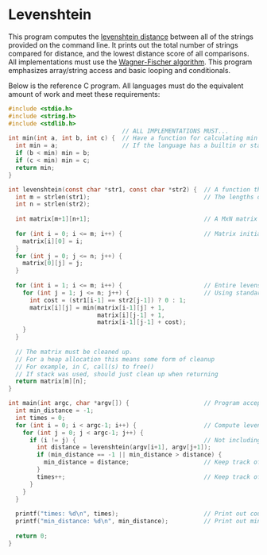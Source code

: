 # Levenshtein

This program computes the [levenshtein distance](https://en.wikipedia.org/wiki/Levenshtein_distance) between all of the strings provided on the command line.
It prints out the total number of strings compared for distance, and the lowest distance score of all comparisons.
All implementations must use the [Wagner-Fischer algorithm](https://en.wikipedia.org/wiki/Wagner%E2%80%93Fischer_algorithm).
This program emphasizes array/string access and basic looping and conditionals.

Below is the reference C program.
All languages must do the equivalent amount of work and meet these requirements:

```C
#include <stdio.h>
#include <string.h>
#include <stdlib.h>
                                // ALL IMPLEMENTATIONS MUST...
int min(int a, int b, int c) {  // Have a function for calculating min
  int min = a;                  // If the language has a builtin or standard library min that supports 3+ inputs, that may be used as an alternative.
  if (b < min) min = b;
  if (c < min) min = c;
  return min;
}

int levenshtein(const char *str1, const char *str2) {  // A function that takes two string inputs, returns levenshtein distance
  int m = strlen(str1);                                // The lengths of the two strings must be ascertained somehow
  int n = strlen(str2);
  
  int matrix[m+1][n+1];                                // A MxN matrix must be allocated. Either stack or heap is acceptable.
  
  for (int i = 0; i <= m; i++) {                       // Matrix initialization step to generate first row and column.
    matrix[i][0] = i;
  }
  for (int j = 0; j <= n; j++) {
    matrix[0][j] = j;
  }
 
  for (int i = 1; i <= m; i++) {                       // Entire levenshtein matrix must be populated
    for (int j = 1; j <= n; j++) {                     // Using standard / naive levenshtein algorithm
      int cost = (str1[i-1] == str2[j-1]) ? 0 : 1;
      matrix[i][j] = min(matrix[i-1][j] + 1,
                         matrix[i][j-1] + 1,
                         matrix[i-1][j-1] + cost);
    }
  }
  
  // The matrix must be cleaned up.
  // For a heap allocation this means some form of cleanup
  // For example, in C, call(s) to free()
  // If stack was used, should just clean up when returning
  return matrix[m][n];
}

int main(int argc, char *argv[]) {                     // Program accepts any number of string inputs on the command line
  int min_distance = -1;
  int times = 0;
  for (int i = 0; i < argc-1; i++) {                   // Compute levenshtein distance for all combinations of input strings
    for (int j = 0; j < argc-1; j++) {
      if (i != j) {                                    // Not including comparing a string with itself
        int distance = levenshtein(argv[i+1], argv[j+1]);
        if (min_distance == -1 || min_distance > distance) {
          min_distance = distance;                     // Keep track of the minimum distance
        }
        times++;                                       // Keep track of number of distance calls performed
      }
    }
  }
  
  printf("times: %d\n", times);                        // Print out count of distance calls performed
  printf("min_distance: %d\n", min_distance);          // Print out minimum distance
  
  return 0;
}
```
